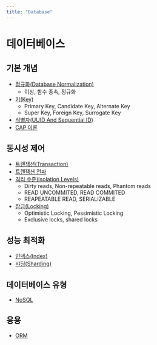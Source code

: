 ```yaml
---
title: "Database"
---
```


# 데이터베이스

## 기본 개념

- [정규화(Database Normalization)](Database-Normalization/Database-Normalization.md)
	- 이상, 함수 종속, 정규화
- [키(Key)](Key/Key.md)
	- Primary Key, Candidate Key, Alternate Key
	- Super Key, Foreign Key, Surrogate Key
- [식별자(UUID And Sequential ID)](UUID-And-SequentialID/UUID-And-SequentialID.md)
- [CAP 이론](CAP/CAP/CAP.md)

## 동시성 제어

- [트랜잭션(Transaction)](/docs/Database/Transaction/Transaction/Transaction.md)
- [트랜잭션 전파](Transaction/TransactionPropagation/TransactionPropagation.md)
- [격리 수준(Isolation Levels)](Isolation-Levels/Isolation-Levels.md)
	- Dirty reads, Non-repeatable reads, Phantom reads
	- READ UNCOMMITED, READ COMMITED
	- REAPEATABLE READ, SERIALIZABLE
- [잠금(Locking)](Locking/Locking.md)
	- Optimistic Locking, Pessimistic Locking
	- Exclusive locks, shared locks

## 성능 최적화

- [인덱스(Index)](/docs/Database/Index/Index.md)
- [샤딩(Sharding)](Sharding/Sharding.md)

## 데이터베이스 유형

- [NoSQL](NoSQL/NoSQL.md)

## 응용

- [ORM](ORM/ORM.md)